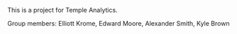 This is a project for Temple Analytics.


Group members: Elliott Krome, Edward Moore, Alexander Smith, Kyle Brown